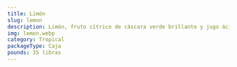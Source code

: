 ```yaml
---
title: Limón
slug: lemon
description: Limón, fruto cítrico de cáscara verde brillante y jugo ácido refrescante. Fuente de ácido cítrico y compuestos bioactivos, clave en cocinas premium y remedios naturales. Cultivado bajo el sol dominicano, su sabor vibrante impulsa bienestar y enriquece desde cócteles hasta postres de alta rotación.
img: lemon.webp
category: Tropical
packageType: Caja
pounds: 35 libras
---
```

